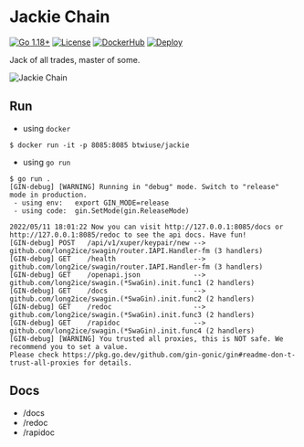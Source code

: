 # Jackie Chain

[![Go 1.18+](https://img.shields.io/github/go-mod/go-version/btwiuse/jackie)](https://golang.org/dl/)
[![License](https://img.shields.io/github/license/btwiuse/jackie?color=%23000&style=flat-round)](https://github.com/btwiuse/jackie/blob/master/LICENSE)
[![DockerHub](https://img.shields.io/docker/pulls/btwiuse/jackie.svg)](https://hub.docker.com/r/btwiuse/jackie)
[![Deploy](https://www.herokucdn.com/deploy/button.svg)](https://heroku.com/deploy?template=https://github.com/btwiuse/jackie)

Jack of all trades, master of some.

![Jackie Chain](https://www.movieplus.jp/film_img/CS-0000000200800677-000_l.jpg)

## Run

- using `docker`

```
$ docker run -it -p 8085:8085 btwiuse/jackie
```

- using `go run`

```
$ go run .
[GIN-debug] [WARNING] Running in "debug" mode. Switch to "release" mode in production.
 - using env:   export GIN_MODE=release
 - using code:  gin.SetMode(gin.ReleaseMode)

2022/05/11 18:01:22 Now you can visit http://127.0.0.1:8085/docs or http://127.0.0.1:8085/redoc to see the api docs. Have fun!
[GIN-debug] POST   /api/v1/xuper/keypair/new --> github.com/long2ice/swagin/router.IAPI.Handler-fm (3 handlers)
[GIN-debug] GET    /health                   --> github.com/long2ice/swagin/router.IAPI.Handler-fm (3 handlers)
[GIN-debug] GET    /openapi.json             --> github.com/long2ice/swagin.(*SwaGin).init.func1 (2 handlers)
[GIN-debug] GET    /docs                     --> github.com/long2ice/swagin.(*SwaGin).init.func2 (2 handlers)
[GIN-debug] GET    /redoc                    --> github.com/long2ice/swagin.(*SwaGin).init.func3 (2 handlers)
[GIN-debug] GET    /rapidoc                  --> github.com/long2ice/swagin.(*SwaGin).init.func4 (2 handlers)
[GIN-debug] [WARNING] You trusted all proxies, this is NOT safe. We recommend you to set a value.
Please check https://pkg.go.dev/github.com/gin-gonic/gin#readme-don-t-trust-all-proxies for details.
```

## Docs

- /docs
- /redoc
- /rapidoc


